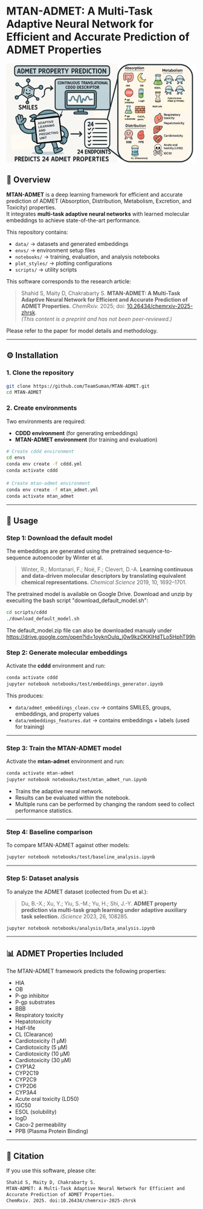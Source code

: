 

# MTAN-ADMET: A Multi-Task Adaptive Neural Network for Efficient and Accurate Prediction of ADMET Properties  

![TOC](TOC_admet.png)  

## 📖 Overview  
**MTAN-ADMET** is a deep learning framework for efficient and accurate prediction of ADMET (Absorption, Distribution, Metabolism, Excretion, and Toxicity) properties.  
It integrates **multi-task adaptive neural networks** with learned molecular embeddings to achieve state-of-the-art performance.  

This repository contains:  
- `data/` → datasets and generated embeddings  
- `envs/` → environment setup files  
- `notebooks/` → training, evaluation, and analysis notebooks  
- `plot_styles/` → plotting configurations  
- `scripts/` → utility scripts  

This software corresponds to the research article:  
> Shahid S, Maity D, Chakrabarty S. **MTAN-ADMET: A Multi-Task Adaptive Neural Network for Efficient and Accurate Prediction of ADMET Properties.** *ChemRxiv.* 2025; doi: [10.26434/chemrxiv-2025-zhrsk](https://doi.org/10.26434/chemrxiv-2025-zhrsk).  
> *(This content is a preprint and has not been peer-reviewed.)*  

Please refer to the paper for model details and methodology.  

---

## ⚙️ Installation  

### 1. Clone the repository  
```bash
git clone https://github.com/TeamSuman/MTAN-ADMET.git
cd MTAN-ADMET
````

### 2. Create environments

Two environments are required:

* **CDDD environment** (for generating embeddings)
* **MTAN-ADMET environment** (for training and evaluation)

```bash
# Create cddd environment
cd envs
conda env create -f cddd.yml
conda activate cddd

# Create mtan-admet environment
conda env create -f mtan_admet.yml
conda activate mtan_admet
```

---

## 🚀 Usage

### Step 1: Download the default model

The embeddings are generated using the pretrained sequence-to-sequence autoencoder by Winter et al.

> Winter, R.; Montanari, F.; Noé, F.; Clevert, D.-A. **Learning continuous and data-driven molecular descriptors by translating equivalent chemical representations.** *Chemical Science* 2019, 10, 1692–1701.

The pretrained model is available on Google Drive. Download and unzip by execuiting the bash script "download_default_model.sh":

```bash
cd scripts/cddd
./download_default_model.sh
```
The default_model.zip file can also be downloaded manualy under https://drive.google.com/open?id=1oyknOulq_j0w9kzOKKIHdTLo5HphT99h


### Step 2: Generate molecular embeddings

Activate the **cddd** environment and run:

```bash
conda activate cddd
jupyter notebook notebooks/test/embeddings_generator.ipynb
```

This produces:

* `data/admet_embeddings_clean.csv` → contains SMILES, groups, embeddings, and property values
* `data/embeddings_features.dat` → contains embeddings + labels (used for training)

---

### Step 3: Train the MTAN-ADMET model

Activate the **mtan-admet** environment and run:

```bash
conda activate mtan-admet
jupyter notebook notebooks/test/mtan_admet_run.ipynb
```

* Trains the adaptive neural network.
* Results can be evaluated within the notebook.
* Multiple runs can be performed by changing the random seed to collect performance statistics.

---

### Step 4: Baseline comparison

To compare MTAN-ADMET against other models:

```bash
jupyter notebook notebooks/test/baseline_analysis.ipynb
```

---

### Step 5: Dataset analysis

To analyze the ADMET dataset (collected from Du et al.):

> Du, B.-X.; Xu, Y.; Yiu, S.-M.; Yu, H.; Shi, J.-Y. **ADMET property prediction via multi-task graph learning under adaptive auxiliary task selection.** *iScience* 2023, 26, 108285.

```bash
jupyter notebook notebooks/analysis/Data_analysis.ipynb
```

---

## 📊 ADMET Properties Included

The MTAN-ADMET framework predicts the following properties:  

- HIA  
- OB  
- P-gp inhibitor  
- P-gp substrates  
- BBB  
- Respiratory toxicity  
- Hepatotoxicity  
- Half-life  
- CL (Clearance)  
- Cardiotoxicity (1 μM)  
- Cardiotoxicity (5 μM)  
- Cardiotoxicity (10 μM)  
- Cardiotoxicity (30 μM)  
- CYP1A2  
- CYP2C19  
- CYP2C9  
- CYP2D6  
- CYP3A4  
- Acute oral toxicity (LD50)  
- IGC50  
- ESOL (solubility)  
- logD  
- Caco-2 permeability  
- PPB (Plasma Protein Binding) 

---

## 📑 Citation

If you use this software, please cite:

```
Shahid S, Maity D, Chakrabarty S. 
MTAN-ADMET: A Multi-Task Adaptive Neural Network for Efficient and Accurate Prediction of ADMET Properties. 
ChemRxiv. 2025. doi:10.26434/chemrxiv-2025-zhrsk
```

